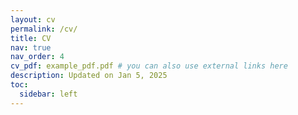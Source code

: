 ```yaml
---
layout: cv
permalink: /cv/
title: CV
nav: true
nav_order: 4
cv_pdf: example_pdf.pdf # you can also use external links here
description: Updated on Jan 5, 2025
toc:
  sidebar: left
---
```

